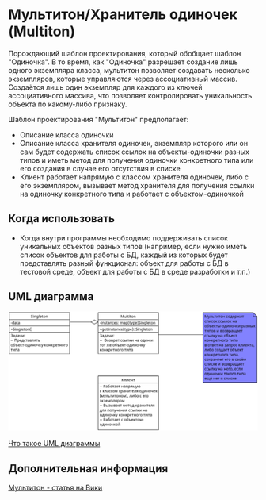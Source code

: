 # Мультитон/Хранитель одиночек (Multiton)

Порождающий шаблон проектирования, который обобщает шаблон "Одиночка".
В то время, как "Одиночка" разрешает создание лишь одного экземпляра класса,
мультитон позволяет создавать несколько экземпляров, которые управляются
через ассоциативный массив. Создаётся лишь один экземпляр для каждого из
ключей ассоциативного массива, что позволяет контролировать уникальность
объекта по какому-либо признаку.

Шаблон проектирования "Мультитон" предполагает:

- Описание класса одиночки
- Описание класса хранителя одиночек, экземпляр которого или он сам будет
  содержать список ссылок на объекты-одиночки разных типов и иметь метод для
  получения одиночки конкретного типа или его создания в случае его отсутствия в
  списке
- Клиент работает напрямую с классом хранителя одиночек, либо с его экземпляром,
  вызывает метод хранителя для получения ссылки на одиночку конкретного типа и
  работает с объектом-одиночкой

## Когда использовать

- Когда внутри программы необходимо поддерживать список уникальных объектов
  разных типов (например, если нужно иметь список объектов для работы с БД, каждый
  из которых будет представлять разный функционал: объект для работы с БД в тестовой
  среде, объект для работы с БД в среде разработки и т.п.)

## UML диаграмма

![UML диаграмма мультитона](https://github.com/evgenylyozin/patterns/blob/809aca574d257d541119ea35c30725b6a6d2acd5/docs/oop-patterns/uml-diagrams/multiton.png)

[Что такое UML диаграммы](https://github.com/evgenylyozin/patterns/blob/6bd4dee6b7186d8703f4f3d8f852e72d185ae545/docs/diagram.md)

## Дополнительная информация

[Мультитон - статья на Вики](<https://ru.wikipedia.org/wiki/%D0%9C%D1%83%D0%BB%D1%8C%D1%82%D0%B8%D1%82%D0%BE%D0%BD_(%D1%88%D0%B0%D0%B1%D0%BB%D0%BE%D0%BD_%D0%BF%D1%80%D0%BE%D0%B5%D0%BA%D1%82%D0%B8%D1%80%D0%BE%D0%B2%D0%B0%D0%BD%D0%B8%D1%8F)>)
